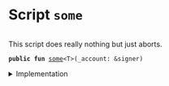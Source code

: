
<a name="some"></a>

# Script `some`





<pre><code></code></pre>


This script does really nothing but just aborts.


<pre><code><b>public</b> <b>fun</b> <a href="some_script.md#some">some</a>&lt;T&gt;(_account: &signer)
</code></pre>



<details>
<summary>Implementation</summary>


<pre><code><b>fun</b> <a href="some_script.md#some">some</a>&lt;T&gt;(_account: &signer) {
    <b>abort</b> 1
}
</code></pre>



</details>
